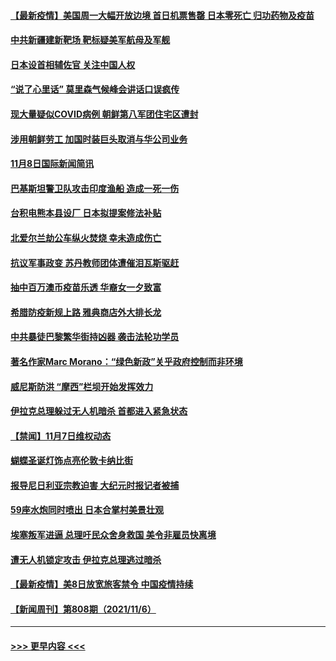 #### [【最新疫情】美国周一大幅开放边境 首日机票售罄 日本零死亡 归功药物及疫苗](../pages/prog202/a103263670.md?t=11090250) 
#### [中共新疆建新靶场 靶标疑美军航母及军舰](../pages/prog202/a103263663.md?t=11090250) 
#### [日本设首相辅佐官 关注中国人权](../pages/prog202/a103263601.md?t=11090250) 
#### [“说了心里话” 莫里森气候峰会讲话口误疯传](../pages/prog202/a103263607.md?t=11090250) 
#### [现大量疑似COVID病例 朝鲜第八军团住宅区遭封](../pages/prog202/a103263444.md?t=11090250) 
#### [涉用朝鲜劳工 加国时装巨头取消与华公司业务](../pages/prog202/a103263432.md?t=11090250) 
#### [11月8日国际新闻简讯](../pages/prog202/a103263378.md?t=11090250) 
#### [巴基斯坦警卫队攻击印度渔船 造成一死一伤](../pages/prog202/a103263319.md?t=11090250) 
#### [台积电熊本县设厂 日本拟提案修法补贴](../pages/prog202/a103263296.md?t=11090250) 
#### [北爱尔兰劫公车纵火焚烧 幸未造成伤亡](../pages/prog202/a103263241.md?t=11090250) 
#### [抗议军事政变 苏丹教师团体遭催泪瓦斯驱赶](../pages/prog202/a103263210.md?t=11090250) 
#### [抽中百万澳币疫苗乐透 华裔女一夕致富](../pages/prog202/a103263175.md?t=11090250) 
#### [希腊防疫新规上路 雅典商店外大排长龙](../pages/prog202/a103262670.md?t=11090250) 
#### [中共暴徒巴黎繁华街持凶器 袭击法轮功学员](../pages/prog202/a103263108.md?t=11090250) 
#### [著名作家Marc Morano：“绿色新政”关乎政府控制而非环境](../pages/prog202/a103262965.md?t=11090250) 
#### [威尼斯防洪 “摩西”栏坝开始发挥效力](../pages/prog202/a103262873.md?t=11090250) 
#### [伊拉克总理躲过无人机暗杀 首都进入紧急状态](../pages/prog202/a103262875.md?t=11090250) 
#### [【禁闻】11月7日维权动态](../pages/prog202/a103262855.md?t=11090250) 
#### [蝴蝶圣诞灯饰点亮伦敦卡纳比街](../pages/prog202/a103262838.md?t=11090250) 
#### [报导尼日利亚宗教迫害 大纪元时报记者被捕](../pages/prog202/a103262803.md?t=11090250) 
#### [59座水炮同时喷出 日本合掌村美景壮观](../pages/prog202/a103262653.md?t=11090250) 
#### [埃塞叛军进逼 总理吁民众舍身救国 美令非雇员快离境](../pages/prog202/a103262593.md?t=11090250) 
#### [遭无人机锁定攻击 伊拉克总理逃过暗杀](../pages/prog202/a103262568.md?t=11090250) 
#### [【最新疫情】美8日放宽旅客禁令 中国疫情持续](../pages/prog202/a103262407.md?t=11090250) 
#### [【新闻周刊】第808期（2021/11/6）](../pages/prog202/a103262483.md?t=11090250) 

----
#### [ >>> 更早内容 <<< ](../indexes/prog202-earlier.md)
